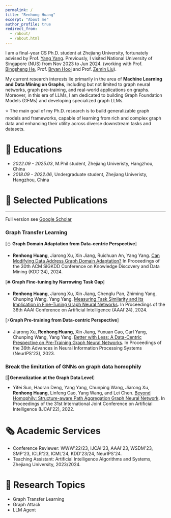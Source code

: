 ```yaml
---
permalink: /
title: "Renhong Huang"
excerpt: "About me"
author_profile: true
redirect_from: 
  - /about/
  - /about.html
---
```


I am a final-year CS Ph.D. student at Zhejiang University, fortunately advised by Prof. [Yang Yang](http://yangy.org/). Previously, I visited National University of Singapore (NUS) from Nov 2023 to Jun 2024. (working with Prof. [Bingsheng He](https://www.comp.nus.edu.sg/~hebs/), Prof. [Bryan Hooi](https://bhooi.github.io/) and Prof. [Zemin Liu](https://zemin-liu.github.io/)).

My current research interests lie primarily in the area of **Machine Learning and Data Mining on Graphs**, including but not limited to graph neural networks, graph pre-training, and real-world applications on graphs. Moreover, in this era of LLMs, I am dedicated to building Graph Foundation Models (GFMs) and developing specialized graph LLMs.

⭐️ The main goal of my Ph.D. research is to build generalizable graph models and frameworks, capable of learning from rich and complex graph data and enhancing their utility across diverse downstream tasks and datasets.


# 📖 Educations
- *2022.09 - 2025.03*, M.Phil student, Zhejiang Univeristy, Hangzhou, China
- *2018.09 - 2022.06*, Undergraduate student, Zhejiang Univeristy, Hangzhou, China



# 🍉 Selected Publications

------
Full version see [Google Scholar](https://scholar.google.com/citations?user=9mxdFawAAAAJ)

### Graph Transfer Learning

[⛄️ **Graph Domain Adaptation from Data-centric Perspective**]

- **Renhong Huang**, Jiarong Xu, Xin Jiang, Ruichuan An, Yang Yang. [Can Modifying Data Address Graph Domain Adaptation?](https://arxiv.org/pdf/2407.19311) In Proceedings of the 30th ACM SIGKDD Conference on Knowledge Discovery and Data Mining (KDD'24), 2024.

[🛎 **Graph Fine-tuning by Narrowing Task Gap**]
- **Renhong Huang**, Jiarong Xu, Xin Jiang, Chenglu Pan, Zhiming Yang, Chunping Wang, Yang Yang. [Measuring Task Similarity and Its Implication in Fine-Tuning Graph Neural Networks](https://ojs.aaai.org/index.php/AAAI/article/view/29156). In Proceedings of the 36th AAAI Conference on Artificial Intelligence (AAAI'24), 2024.


[⚡️**Graph Pre-training from Data-centric Perspective**]
- Jiarong Xu, **Renhong Huang**, Xin Jiang, Yuxuan Cao, Carl Yang, Chunping Wang, Yang Yang. [Better with Less: A Data-Centric Prespective on Pre-Training Graph Neural Networks](https://proceedings.neurips.cc/paper_files/paper/2023/file/b29adb4bf2364acec8fb402ef731bb3b-Paper-Conference.pdf). In Proceedings of the 36th Advances in Neural Information Processing Systems (NeurIPS'23), 2023.

### Break the limitation of GNNs on graph data homophily
[🎈**Generalization at the Graph Data Level**]
- Yifei Sun, Haoran Deng, Yang Yang, Chunping Wang, Jiarong Xu, **Renhong Huang**, Linfeng Cao, Yang Wang, and Lei Chen. [Beyond Homophily: Structure-aware Path Aggregation Graph Neural Network](https://www.ijcai.org/proceedings/2022/0310.pdf). In Proceedings of the 31st International Joint Conference on Artificial Intelligence (IJCAI'22), 2022.

# 🗞️ Academic Services
- Conference Reviewer: WWW'22/23, IJCAI'23, AAAI'23, WSDM'23, SMP'23, ICLR'23, ICML'24, KDD'23/24, NeurIPS'24.
- Teaching Assistant: Artificial Intelligence Algorithms and Systems, Zhejiang University, 2023/2024.


# 🍉 Research Topics
- Graph Transfer Learning
- Graph Attack
- LLM Agent